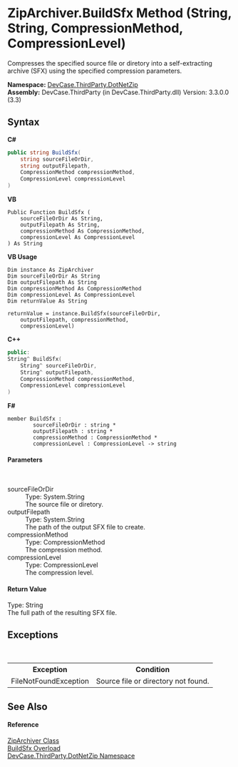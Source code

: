 # ZipArchiver.BuildSfx Method (String, String, CompressionMethod, CompressionLevel)
 

Compresses the specified source file or diretory into a self-extracting archive (SFX) using the specified compression parameters.

**Namespace:**&nbsp;<a href="N_DevCase_ThirdParty_DotNetZip">DevCase.ThirdParty.DotNetZip</a><br />**Assembly:**&nbsp;DevCase.ThirdParty (in DevCase.ThirdParty.dll) Version: 3.3.0.0 (3.3)

## Syntax

**C#**<br />
``` C#
public string BuildSfx(
	string sourceFileOrDir,
	string outputFilepath,
	CompressionMethod compressionMethod,
	CompressionLevel compressionLevel
)
```

**VB**<br />
``` VB
Public Function BuildSfx ( 
	sourceFileOrDir As String,
	outputFilepath As String,
	compressionMethod As CompressionMethod,
	compressionLevel As CompressionLevel
) As String
```

**VB Usage**<br />
``` VB Usage
Dim instance As ZipArchiver
Dim sourceFileOrDir As String
Dim outputFilepath As String
Dim compressionMethod As CompressionMethod
Dim compressionLevel As CompressionLevel
Dim returnValue As String

returnValue = instance.BuildSfx(sourceFileOrDir, 
	outputFilepath, compressionMethod, 
	compressionLevel)
```

**C++**<br />
``` C++
public:
String^ BuildSfx(
	String^ sourceFileOrDir, 
	String^ outputFilepath, 
	CompressionMethod compressionMethod, 
	CompressionLevel compressionLevel
)
```

**F#**<br />
``` F#
member BuildSfx : 
        sourceFileOrDir : string * 
        outputFilepath : string * 
        compressionMethod : CompressionMethod * 
        compressionLevel : CompressionLevel -> string 

```


#### Parameters
&nbsp;<dl><dt>sourceFileOrDir</dt><dd>Type: System.String<br />The source file or diretory.</dd><dt>outputFilepath</dt><dd>Type: System.String<br />The path of the output SFX file to create.</dd><dt>compressionMethod</dt><dd>Type: CompressionMethod<br />The compression method.</dd><dt>compressionLevel</dt><dd>Type: CompressionLevel<br />The compression level.</dd></dl>

#### Return Value
Type: String<br />The full path of the resulting SFX file.

## Exceptions
&nbsp;<table><tr><th>Exception</th><th>Condition</th></tr><tr><td>FileNotFoundException</td><td>Source file or directory not found.</td></tr></table>

## See Also


#### Reference
<a href="T_DevCase_ThirdParty_DotNetZip_ZipArchiver">ZipArchiver Class</a><br /><a href="Overload_DevCase_ThirdParty_DotNetZip_ZipArchiver_BuildSfx">BuildSfx Overload</a><br /><a href="N_DevCase_ThirdParty_DotNetZip">DevCase.ThirdParty.DotNetZip Namespace</a><br />